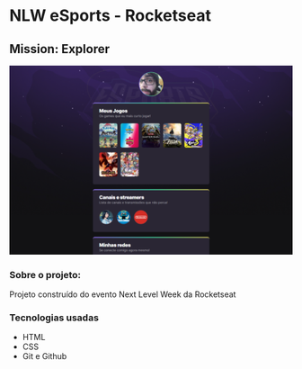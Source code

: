 # NLW eSports - Rocketseat
## Mission: Explorer
![preview](.github/preview.png)
### Sobre o projeto:

Projeto construído do evento Next Level Week da Rocketseat
 
 ### Tecnologias usadas
 - HTML
 - CSS
 - Git e Github
